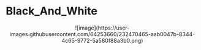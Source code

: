 # Black_And_White
<div align="center">
![image](https://user-images.githubusercontent.com/64253660/232470465-aab0047b-8344-4c65-9772-5a580f88a3b0.png)
</div>
